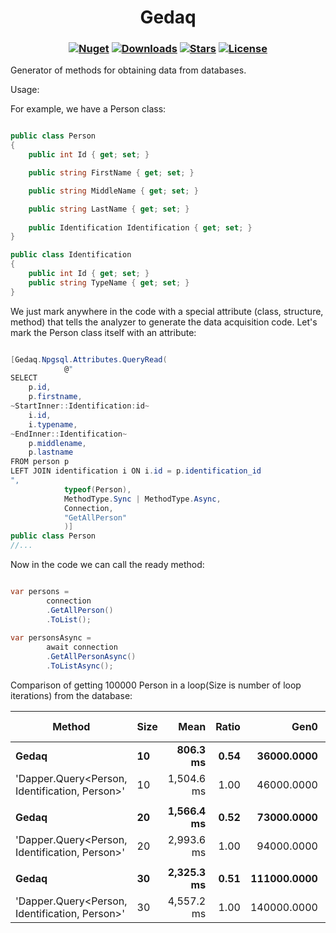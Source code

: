 <h1 align="center">
  <a>Gedaq</a>
</h1>

<h3 align="center">

  [![Nuget](https://img.shields.io/nuget/v/Gedaq?logo=Gedaq)](https://www.nuget.org/packages/Gedaq/)
  [![Downloads](https://img.shields.io/nuget/dt/Gedaq.svg)](https://www.nuget.org/packages/Gedaq/)
  [![Stars](https://img.shields.io/github/stars/SoftStoneDevelop/Gedaq?color=brightgreen)](https://github.com/SoftStoneDevelop/Gedaq/stargazers)
  [![License](https://img.shields.io/badge/license-MIT-blue.svg)](LICENSE)

</h3>

Generator of methods for obtaining data from databases.

Usage:

For example, we have a Person class:
```C#

public class Person
{
    public int Id { get; set; }

    public string FirstName { get; set; }

    public string MiddleName { get; set; }

    public string LastName { get; set; }
    
    public Identification Identification { get; set; }
}

public class Identification
{
    public int Id { get; set; }
    public string TypeName { get; set; }
}

```
We just mark anywhere in the code with a special attribute (class, structure, method) that tells the analyzer to generate the data acquisition code.
Let's mark the Person class itself with an attribute:

```C#

[Gedaq.Npgsql.Attributes.QueryRead(
            @"
SELECT 
    p.id,
    p.firstname,
~StartInner::Identification:id~
    i.id,
    i.typename,
~EndInner::Identification~
    p.middlename,
    p.lastname
FROM person p
LEFT JOIN identification i ON i.id = p.identification_id
",
            typeof(Person),
            MethodType.Sync | MethodType.Async,
            Connection,
            "GetAllPerson"
            )]
public class Person
//...

```

Now in the code we can call the ready method:
```C#

var persons = 
        connection
        .GetAllPerson()
        .ToList();
        
var personsAsync = 
        await connection
        .GetAllPersonAsync()
        .ToListAsync();

```

Comparison of getting 100000 Person in a loop(Size is number of loop iterations) from the database:


|                                         Method | Size |       Mean | Ratio |        Gen0 |        Gen1 |       Gen2 | Allocated | Alloc Ratio |
|----------------------------------------------- |----- |-----------:|------:|------------:|------------:|-----------:|----------:|------------:|
|                                          **Gedaq** |   **10** |   **806.3 ms** |  **0.54** |  **36000.0000** |  **35000.0000** | **13000.0000** | **237.46 MB** |        **0.83** |
| &#39;Dapper.Query&lt;Person, Identification, Person&gt;&#39; |   10 | 1,504.6 ms |  1.00 |  46000.0000 |  45000.0000 | 14000.0000 | 287.05 MB |        1.00 |
|                                                |      |            |       |             |             |            |           |             |
|                                          **Gedaq** |   **20** | **1,566.4 ms** |  **0.52** |  **73000.0000** |  **72000.0000** | **27000.0000** | **474.93 MB** |        **0.83** |
| &#39;Dapper.Query&lt;Person, Identification, Person&gt;&#39; |   20 | 2,993.6 ms |  1.00 |  94000.0000 |  93000.0000 | 30000.0000 | 574.12 MB |        1.00 |
|                                                |      |            |       |             |             |            |           |             |
|                                          **Gedaq** |   **30** | **2,325.3 ms** |  **0.51** | **111000.0000** | **110000.0000** | **43000.0000** |  **712.4 MB** |        **0.83** |
| &#39;Dapper.Query&lt;Person, Identification, Person&gt;&#39; |   30 | 4,557.2 ms |  1.00 | 140000.0000 | 139000.0000 | 44000.0000 | 861.15 MB |        1.00 |
